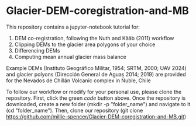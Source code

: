 # Glacier-DEM-coregistration-and-MB

This repository contains a jupyter-notebook tutorial for: 
1. DEM co-registration, following the Nuth and Kääb (2011) workflow
2. Clipping DEMs to the glacier area polygons of your choice
3. Differencing DEMs
4. Computing mean annual glacier mass balance 

Example DEMs (Instituto Geográfico Militar, 1954; SRTM, 2000; UAV 2024) and glacier polyons (Dirección General de Aguas 2014; 2019) are provided for the Nevados de Chillán Volcanic complex in Ñuble, Chile 

To follow our workflow or modify for your personal use, please clone the repository. 
First, click the green *code* button above. 
Once the repository is downloaded, create a new folder (mkdir -p "folder_name") and navigate to it (cd "folder_name"). 
Then, clone our repository (git clone https://github.com/millie-spencer/Glacier-DEM-coregistration-and-MB.git)

